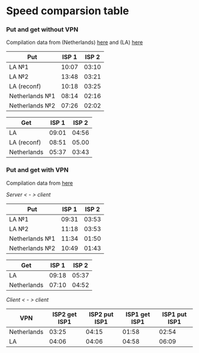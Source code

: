 # Speed comparsion table
### Put and get without VPN

Compilation data from (Netherlands) [here](https://linux.nesterof.com/speed_to_la.html) and (LA) [here](https://linux.nesterof.com/speed_to_la_2.html)

| Put            | ISP 1 | ISP 2 |
| --             | --    | --    |
| LA №1          | 10:07 | 03:10 |
| LA №2          | 13:48 | 03:21 |
| LA (reconf)    | 10:18 | 03:25 |
| Netherlands №1 | 08:14 | 02:16 |
| Netherlands №2 | 07:26 | 02:02 |

| Get            | ISP 1 | ISP 2 |
| --             | --    | --    |
| LA             | 09:01 | 04:56 |
| LA (reconf)    | 08:51 | 05.00 |
| Netherlands    | 05:37 | 03:43 | 

### Put and get with VPN

Compilation data from [here](https://linux.nesterof.com/speed_to_la_open_vpn.html)

*Server < - > client*

| Put            | ISP 1 | ISP 2 |
| --             | --    |   --  |
| LA №1          | 09:31 | 03:53 |
| LA №2          | 11:18 | 03:53 |
| Netherlands №1 | 11:34 | 01:50 |
| Netherlands №2 | 10:49 | 01:43 |

| Get            | ISP 1 | ISP 2 |
| --             | --    | --    |
| LA             | 09:18 | 05:37 |
| Netherlands    | 07:10 | 04:52 |

*Client < - > client*

| VPN         | ISP2 get ISP1 | ISP2 put ISP1 | ISP1 get ISP1 | ISP1 put ISP1 |
| --          | --            | --            | --            | --            |
| Netherlands | 03:25         | 04:15         | 01:58         | 02:54         |
| LA          | 04:06         | 04:06         | 04:58         | 06:09         |